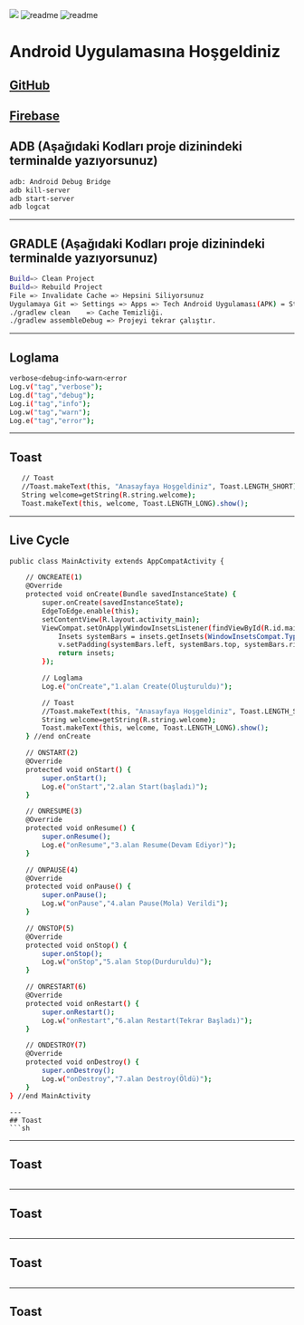 ![](https://komarev.com/ghpvc/?username=hamitmizrak)
![readme](./pictures/ana1.png)
![readme](./pictures/ana2.png)

# Android Uygulamasına Hoşgeldiniz
[GitHub](https://github.com/hamitmizrak/Offline_Todolist_Android)
---

[Firebase](https://console.firebase.google.com/project/todolist-44/overview)
---

## ADB  (Aşağıdaki Kodları proje dizinindeki terminalde yazıyorsunuz)
```sh 
adb: Android Debug Bridge
adb kill-server
adb start-server
adb logcat
```
---


## GRADLE (Aşağıdaki Kodları proje dizinindeki terminalde yazıyorsunuz)
```sh 
Build=> Clean Project
Build=> Rebuild Project
File => Invalidate Cache => Hepsini Siliyorsunuz
Uygulamaya Git => Settings => Apps => Tech Android Uygulaması(APK) = Storage&Cache => Clear storage veya clear cache
./gradlew clean    => Cache Temizliği.
./gradlew assembleDebug => Projeyi tekrar çalıştır.
```
---


## Loglama
```sh
verbose<debug<info<warn<error
Log.v("tag","verbose");
Log.d("tag","debug");
Log.i("tag","info");
Log.w("tag","warn");
Log.e("tag","error");
```
---
## Toast
```sh 
   // Toast
   //Toast.makeText(this, "Anasayfaya Hoşgeldiniz", Toast.LENGTH_SHORT).show();
   String welcome=getString(R.string.welcome);
   Toast.makeText(this, welcome, Toast.LENGTH_LONG).show();
```

---
## Live Cycle
```sh 
public class MainActivity extends AppCompatActivity {

    // ONCREATE(1)
    @Override
    protected void onCreate(Bundle savedInstanceState) {
        super.onCreate(savedInstanceState);
        EdgeToEdge.enable(this);
        setContentView(R.layout.activity_main);
        ViewCompat.setOnApplyWindowInsetsListener(findViewById(R.id.main), (v, insets) -> {
            Insets systemBars = insets.getInsets(WindowInsetsCompat.Type.systemBars());
            v.setPadding(systemBars.left, systemBars.top, systemBars.right, systemBars.bottom);
            return insets;
        });

        // Loglama
        Log.e("onCreate","1.alan Create(Oluşturuldu)");

        // Toast
        //Toast.makeText(this, "Anasayfaya Hoşgeldiniz", Toast.LENGTH_SHORT).show();
        String welcome=getString(R.string.welcome);
        Toast.makeText(this, welcome, Toast.LENGTH_LONG).show();
    } //end onCreate

    // ONSTART(2)
    @Override
    protected void onStart() {
        super.onStart();
        Log.e("onStart","2.alan Start(başladı)");
    }

    // ONRESUME(3)
    @Override
    protected void onResume() {
        super.onResume();
        Log.e("onResume","3.alan Resume(Devam Ediyor)");
    }

    // ONPAUSE(4)
    @Override
    protected void onPause() {
        super.onPause();
        Log.w("onPause","4.alan Pause(Mola) Verildi");
    }

    // ONSTOP(5)
    @Override
    protected void onStop() {
        super.onStop();
        Log.w("onStop","5.alan Stop(Durduruldu)");
    }

    // ONRESTART(6)
    @Override
    protected void onRestart() {
        super.onRestart();
        Log.w("onRestart","6.alan Restart(Tekrar Başladı)");
    }

    // ONDESTROY(7)
    @Override
    protected void onDestroy() {
        super.onDestroy();
        Log.w("onDestroy","7.alan Destroy(Öldü)");
    }
} //end MainActivity
```


```
---
## Toast
```sh 

```
---
## Toast
```sh 

```
---
## Toast
```sh 

```

---
## Toast
```sh 

```
---
## Toast
```sh 

```